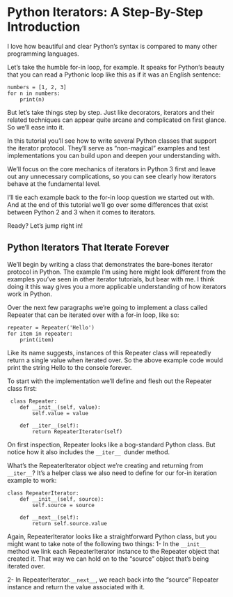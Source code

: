 # Python Iterators: A Step-By-Step Introduction
I love how beautiful and clear Python’s syntax is compared to many other programming languages.

Let’s take the humble for-in loop, for example. It speaks for Python’s beauty that you can read a Pythonic loop like this as if it was an English sentence:
```
numbers = [1, 2, 3]
for n in numbers:
    print(n)
```
But let’s take things step by step. Just like decorators, iterators and their related techniques can appear quite arcane and complicated on first glance. So we’ll ease into it.

In this tutorial you’ll see how to write several Python classes that support the iterator protocol. They’ll serve as “non-magical” examples and test implementations you can build upon and deepen your understanding with.

We’ll focus on the core mechanics of iterators in Python 3 first and leave out any unnecessary complications, so you can see clearly how iterators behave at the fundamental level.

I’ll tie each example back to the for-in loop question we started out with. And at the end of this tutorial we’ll go over some differences that exist between Python 2 and 3 when it comes to iterators.

Ready? Let’s jump right in!

## Python Iterators That Iterate Forever
We’ll begin by writing a class that demonstrates the bare-bones iterator protocol in Python. The example I’m using here might look different from the examples you’ve seen in other iterator tutorials, but bear with me. I think doing it this way gives you a more applicable understanding of how iterators work in Python.

Over the next few paragraphs we’re going to implement a class called Repeater that can be iterated over with a for-in loop, like so:
```
repeater = Repeater('Hello')
for item in repeater:
    print(item)
```

Like its name suggests, instances of this Repeater class will repeatedly return a single value when iterated over. So the above example code would print the string Hello to the console forever.

To start with the implementation we’ll define and flesh out the Repeater class first:
```
 class Repeater:
    def __init__(self, value):
        self.value = value

    def __iter__(self):
        return RepeaterIterator(self)
```
On first inspection, Repeater looks like a bog-standard Python class. But notice how it also includes the `__iter__ `dunder method.

What’s the RepeaterIterator object we’re creating and returning from `__iter__`? It’s a helper class we also need to define for our for-in iteration example to work:
```
class RepeaterIterator:
    def __init__(self, source):
        self.source = source

    def __next__(self):
        return self.source.value
```
Again, RepeaterIterator looks like a straightforward Python class, but you might want to take note of the following two things:
1- In the `__init__` method we link each RepeaterIterator instance to the Repeater object that created it. That way we can hold on to the “source” object that’s being iterated over.

2- In RepeaterIterator.`__next__`, we reach back into the “source” Repeater instance and return the value associated with it.        
